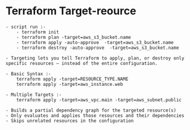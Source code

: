 #  Terraform Target-reource
    - script run :-
        - terraform init
        - terraform plan -target=aws_s3_bucket.name
        - terraform apply -auto-approve  -target=aws_s3_bucket.name
        - terraform destroy -auto-approve  -target=aws_s3_bucket.name

    - Targeting lets you tell Terraform to apply, plan, or destroy only specific resources — instead of the entire configuration.
    
    - Basic Syntax :- 
        terraform apply -target=RESOURCE_TYPE.NAME
        terraform apply -target=aws_instance.web
    
    - Multiple Targets :- 
        terraform apply -target=aws_vpc.main -target=aws_subnet.public

    - Builds a partial dependency graph for the targeted resource(s)
    - Only evaluates and applies those resources and their dependencies
    - Skips unrelated resources in the configuration
